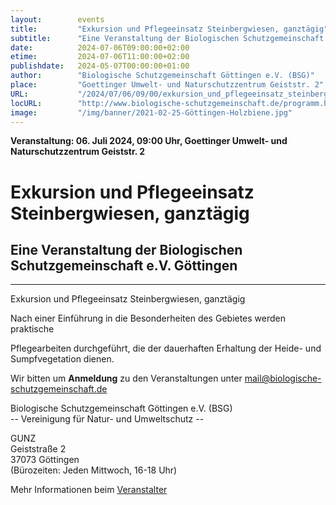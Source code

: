 ```yaml
---
layout:        events
title:         "Exkursion und Pflegeeinsatz Steinbergwiesen, ganztägig"
subtitle:      "Eine Veranstaltung der Biologischen Schutzgemeinschaft e.V. Göttingen"
date:          2024-07-06T09:00:00+02:00
etime:         2024-07-06T11:00:00+02:00
publishdate:   2024-05-07T00:00:00+01:00
author:        "Biologische Schutzgemeinschaft Göttingen e.V. (BSG)"
place:         "Goettinger Umwelt- und Naturschutzzentrum Geiststr. 2"
URL:           "/2024/07/06/09/00/exkursion_und_pflegeeinsatz_steinbergwiesen_ganztaegig"
locURL:        "http://www.biologische-schutzgemeinschaft.de/programm.html"
image:         "/img/banner/2021-02-25-Göttingen-Holzbiene.jpg"
---
```


**Veranstaltung: 06. Juli 2024, 09:00 Uhr, Goettinger Umwelt- und Naturschutzzentrum Geiststr. 2**

Exkursion und Pflegeeinsatz Steinbergwiesen, ganztägig
===========

Eine Veranstaltung der Biologischen Schutzgemeinschaft e.V. Göttingen
-----------

-------------

Exkursion und Pflegeeinsatz Steinbergwiesen, ganztägig

Nach einer Einführung in die Besonderheiten des Gebietes werden praktische

Pflegearbeiten durchgeführt, die der dauerhaften Erhaltung der Heide- und Sumpfvegetation dienen.


Wir bitten um **Anmeldung** zu den Veranstaltungen unter mail@biologische-schutzgemeinschaft.de

Biologische Schutzgemeinschaft Göttingen e.V. (BSG)  
-- Vereinigung für Natur- und Umweltschutz --  

GUNZ  
Geiststraße 2  
37073 Göttingen  
(Bürozeiten: Jeden Mittwoch, 16-18 Uhr)


Mehr Informationen beim [Veranstalter](http://www.biologische-schutzgemeinschaft.de/programm.html)
